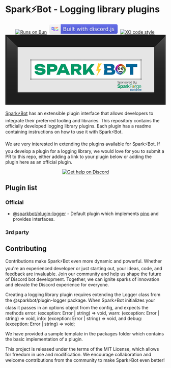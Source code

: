 # Spark⚡️Bot - Logging library plugins

<div align="center">
    <a href="https://bun.sh"><img alt="Runs on Bun" src="https://img.shields.io/badge/Runs%20on%20Bun-%23E37AB4?style=flat&logo=bun&logoColor=%23F9F1E1&logoSize=auto&labelColor=%232F2F2F" height=30></a>&nbsp;
    <a href="https://discord.js.org"><img alt=" Built with discord.js" src="https://github.com/SparkBotDev/.github/raw/main/assets/images/discordjs-badge.svg" height=30></a>&nbsp;
    <a href="https://github.com/xojs/xo"><img alt="XO code style" src="https://shields.io/badge/code_style-5ed9c7?logo=xo&labelColor=gray" height=30></a>&nbsp;
</div>
<div align="center">
    <img src="https://github.com/SparkBotDev/.github/raw/main/assets/images/readme-banner.png" alt="">
</div>

[Spark⚡️Bot](https://github.com/SparkBotDev/SparkBot) has an extensible plugin interface that allows developers to integrate their preferred tooling and libraries. This repository contains the officially developed logging library plugins. Each plugin has a readme containing instructions on how to use it with Spark⚡️Bot.

We are very interested in extending the plugins available for Spark⚡️Bot. If you develop a plugin for a logging library, we would love for you to submit a PR to this repo, either adding a link to your plugin below or adding the plugin here as an official plugin.

<div align="center">
    <a href="https://discord.gg/J3FYK8VmrA"><img alt="Get help on Discord" src="https://img.shields.io/discord/1250847505566929037?logo=discord&logoColor=white&label=Get%20Help&labelColor=%235761E1&color=%2350545B" height=30></a>
</div>

## Plugin list

### Official

- [@sparkbot/plugin-logger](./packages/base/#readme) - Default plugin which implements [pino](https://getpino.io/#/) and provides interfaces.

### 3rd party

## Contributing

Contributions make Spark⚡️Bot even more dynamic and powerful. Whether you're an experienced developer or just starting out, your ideas, code, and feedback are invaluable. Join our community and help us shape the future of Discord bot development. Together, we can ignite sparks of innovation and elevate the Discord experience for everyone.

Creating a logging library plugin requires extending the Logger class from the @sparkbot/plugin-logger package. When Spark⚡️Bot initializes your class it passes in an options object from the config, and expects the methods error: (exception: Error | string) => void, warn: (exception: Error | string) => void, info: (exception: Error | string) => void, and debug: (exception: Error | string) => void;

We have provided a sample template in the packages folder which contains the basic implementation of a plugin.

This project is released under the terms of the MIT License, which allows for freedom in use and modification. We encourage collaboration and welcome contributions from the community to make Spark⚡️Bot even better!
